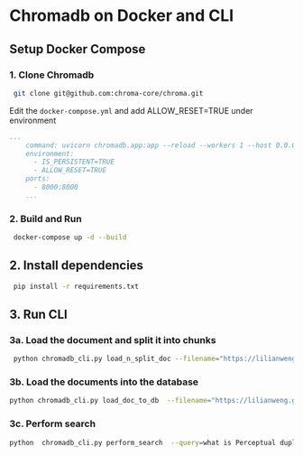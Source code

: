 # Chromadb on Docker and CLI

## Setup Docker Compose

### 1. Clone Chromadb
```bash
 git clone git@github.com:chroma-core/chroma.git
```

Edit the `docker-compose.yml` and add ALLOW_RESET=TRUE under environment

```yaml
...
    command: uvicorn chromadb.app:app --reload --workers 1 --host 0.0.0.0 --port 8000 --log-config log_config.yml
    environment:
      - IS_PERSISTENT=TRUE
      - ALLOW_RESET=TRUE
    ports:
      - 8000:8000
    ...
```

### 2. Build and Run
```bash
 docker-compose up -d --build
```
## 2. Install dependencies
```bash
 pip install -r requirements.txt
```

## 3. Run CLI

### 3a. Load the document and split it into chunks
```bash
 python chromadb_cli.py load_n_split_doc --filename="https://lilianweng.github.io/posts/2023-06-23-agent/"
```

### 3b. Load the documents into the database
```bash
python chromadb_cli.py load_doc_to_db  --filename="https://lilianweng.github.io/posts/2023-06-23-agent/"
```

### 3c. Perform search
```bash  
python  chromadb_cli.py perform_search  --query=what is Perceptual duplicates? 
```

